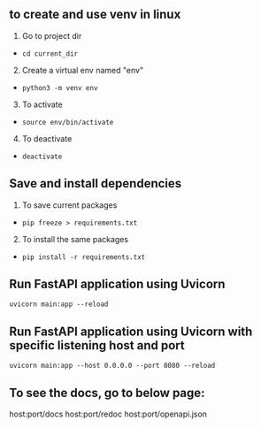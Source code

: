 ## to create and use venv in linux
1. Go to project dir
- `cd current_dir`
2. Create a virtual env named "env"
- `python3 -m venv env`
3. To activate
- `source env/bin/activate`
4. To deactivate
- `deactivate`


## Save and install dependencies
1. To save current packages
- `pip freeze > requirements.txt`
2. To install the same packages
- `pip install -r requirements.txt`

## Run FastAPI application using Uvicorn
`uvicorn main:app --reload`

## Run FastAPI application using Uvicorn with specific listening host and port
`uvicorn main:app --host 0.0.0.0 --port 8080 --reload`

## To see the docs, go to below page:
host:port/docs
host:port/redoc
host:port/openapi.json